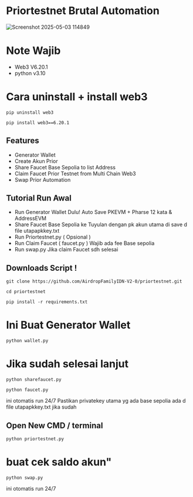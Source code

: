 # Priortestnet Brutal Automation
![Screenshot 2025-05-03 114849](https://github.com/user-attachments/assets/1dd1f880-c1f5-4a2f-b098-bbe1aeb02886) 

# Note Wajib 
- Web3 V6.20.1
- python v3.10
# Cara uninstall + install web3
```
pip uninstall web3
```
```
pip install web3==6.20.1
```

## Features 
- Generator Wallet
- Create Akun Prior
- Share Faucet Base Sepolia to list Address
- Claim Faucet Prior Testnet from Multi Chain Web3
- Swap Prior Automation

## Tutorial Run Awal 
- Run Generator Wallet Dulu! Auto Save PKEVM + Pharse 12 kata & AddressEVM
- Share Faucet Base Sepolia ke Tuyulan dengan pk akun utama di save d file utapapkkey.txt
- Run Priortestnet.py ( Opsional )
- Run Claim Faucet ( faucet.py ) Wajib ada fee Base sepolia
- Run swap.py Jika claim Faucet sdh selesai

## Downloads Script ! 

```
git clone https://github.com/AirdropFamilyIDN-V2-0/priortestnet.git
```
```
cd priortestnet
```
```
pip install -r requirements.txt
```
# Ini Buat Generator Wallet 
```
python wallet.py
```
# Jika sudah selesai lanjut 
```
python sharefaucet.py
```
```
python faucet.py
```
ini otomatis run 24/7
Pastikan privatekey utama yg ada base sepolia ada d file utapapkkey.txt jika sudah 

## Open New CMD / terminal 
```
python priortestnet.py
```
# buat cek saldo akun"
```
python swap.py
````
ini otomatis run 24/7
